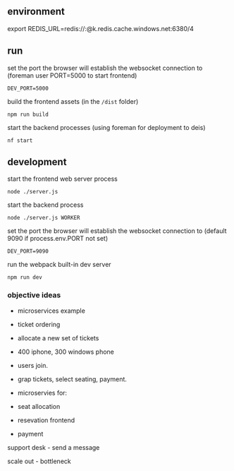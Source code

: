 
## environment

export REDIS_URL=redis://:<key>@k<name>.redis.cache.windows.net:6380/4

## run

set the port the browser will establish the websocket connection to (foreman user PORT=5000 to start frontend)

```DEV_PORT=5000```

build the frontend assets (in the ```/dist``` folder)

```npm run build```

start the backend processes (using foreman for deployment to deis)

```nf start```

## development

start the frontend web server process

```node ./server.js```

start the backend process

```node ./server.js WORKER```

set the port the browser will establish the websocket connection to (default 9090 if process.env.PORT not set)

```DEV_PORT=9090```

run the webpack built-in dev server

```npm run dev```


### objective ideas


- microservices example

- ticket ordering

- allocate a new set of tickets
 - 400 iphone, 300 windows phone

- users join.
 - grap tickets, select seating, payment.

- microservies for:
 - seat allocation
 - resevation frontend
 - payment

support desk - send a message

scale out - bottleneck